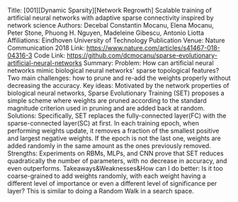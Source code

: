 Title: [001][Dynamic Sparsity][Network Regrowth] Scalable training of artificial neural networks with adaptive sparse connectivity inspired by network science
Authors: Decebal Constantin Mocanu, Elena Mocanu, Peter Stone, Phuong H. Nguyen, Madeleine Gibescu, Antonio Liotta
Affiliations: Eindhoven University of Technology
Publication Venue: Nature Communication 2018
Link: https://www.nature.com/articles/s41467-018-04316-3
Code Link: https://github.com/dcmocanu/sparse-evolutionary-artificial-neural-networks
Summary:
Problem:
How can artificial neural networks mimic biological neural networks' sparse topological features? Two main challenges: how to prune and re-add the weights properly without decreasing the accuracy.
Key ideas:
Motivated by the network properties of biological neural networks, Sparse Evolutionary Training (SET) proposes a simple scheme where weights are pruned according to the standard magnitude criterion used in pruning and are added back at random.
Solutions:
Specifically, SET replaces the fully-connected layer(FC) with the sparse-connected layer(SC) at first. In each training epoch, when performing weights update, it removes a fraction of the smallest positive and largest negative weights. If the epoch is not the last one, weights are added randomly in the same amount as the ones previously removed.
Strengths:
Experiments on RBMs, MLPs, and CNN prove that SET reduces quadratically the number of parameters, with no decrease in accuracy, and even outperforms.
Takeaways&Weaknesses&How can I do better:
Is it too coarse-grained to add weights randomly, with each weight having a different level of importance or even a different level of significance per layer? This is similar to doing a Random Walk in a search space.

